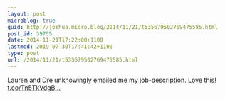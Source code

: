 ```yaml
---
layout: post
microblog: true
guid: http://joshua.micro.blog/2014/11/21/t535679502769475585.html
post_id: 39755
date: 2014-11-21T17:22:00+1100
lastmod: 2019-07-30T17:41:42+1100
type: post
url: /2014/11/21/t535679502769475585.html
---
```

Lauren and Dre unknowingly emailed me my job-description. Love this! [t.co/Tn5TkVdgB...](http://t.co/Tn5TkVdgBo)
